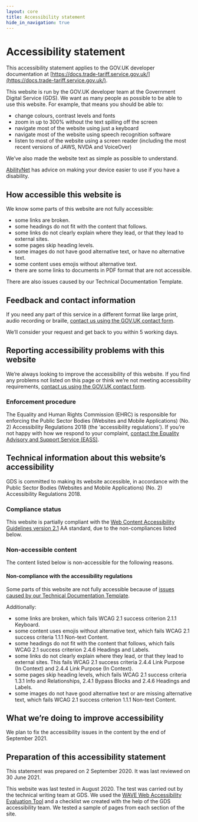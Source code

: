 ```yaml
---
layout: core
title: Accessibility statement
hide_in_navigation: true
---
```


# Accessibility statement

This accessibility statement applies to the GOV.UK developer documentation at [https://docs.trade-tariff.service.gov.uk/](https://docs.trade-tariff.service.gov.uk/).

This website is run by the GOV.UK developer team at the Government Digital Service (GDS). We want as many people as possible to be able to use this website. For example, that means you should be able to:

- change colours, contrast levels and fonts
- zoom in up to 300% without the text spilling off the screen
- navigate most of the website using just a keyboard
- navigate most of the website using speech recognition software
- listen to most of the website using a screen reader (including the most recent versions of JAWS, NVDA and VoiceOver)

We’ve also made the website text as simple as possible to understand.

[AbilityNet](https://mcmw.abilitynet.org.uk/) has advice on making your device easier to use if you have a disability.

## How accessible this website is

We know some parts of this website are not fully accessible:

- some links are broken.
- some headings do not fit with the content that follows.
- some links do not clearly explain where they lead, or that they lead to external sites.
- some pages skip heading levels.
- some images do not have good alternative text, or have no alternative text.
- some content uses emojis without alternative text.
- there are some links to documents in PDF format that are not accessible.

There are also issues caused by our Technical Documentation Template.

## Feedback and contact information

If you need any part of this service in a different format like large print, audio recording or braille, [contact us using the GOV.UK contact form](https://www.gov.uk/contact/govuk).

We’ll consider your request and get back to you within 5 working days.

## Reporting accessibility problems with this website

We’re always looking to improve the accessibility of this website. If you find any problems not listed on this page or think we’re not meeting accessibility requirements, [contact us using the GOV.UK contact form](https://www.gov.uk/contact/govuk).

### Enforcement procedure

The Equality and Human Rights Commission (EHRC) is responsible for enforcing the Public Sector Bodies (Websites and Mobile Applications) (No. 2) Accessibility Regulations 2018 (the ‘accessibility regulations’). If you’re not happy with how we respond to your complaint, [contact the Equality Advisory and Support Service (EASS)](https://www.equalityadvisoryservice.com/).

## Technical information about this website’s accessibility

GDS is committed to making its website accessible, in accordance with the Public Sector Bodies (Websites and Mobile Applications) (No. 2) Accessibility Regulations 2018.

### Compliance status

This website is partially compliant with the [Web Content Accessibility Guidelines version 2.1](https://www.w3.org/TR/WCAG21/) AA standard, due to the non-compliances listed below.

### Non-accessible content

The content listed below is non-accessible for the following reasons.

#### Non-compliance with the accessibility regulations

Some parts of this website are not fully accessible because of [issues caused by our Technical Documentation Template](https://tdt-documentation.london.cloudapps.digital/accessibility/#using-the-technical-documentation-template-for-your-own-documentation).

Additionally:

- some links are broken, which fails WCAG 2.1 success criterion 2.1.1 Keyboard.
- some content uses emojis without alternative text, which fails WCAG 2.1 success criteria 1.1.1 Non-text Content.
- some headings do not fit with the content that follows, which fails WCAG 2.1 success criterion 2.4.6 Headings and Labels.
- some links do not clearly explain where they lead, or that they lead to external sites. This fails WCAG 2.1 success criteria 2.4.4 Link Purpose (In Context) and 2.4.4 Link Purpose (In Context).
- some pages skip heading levels, which fails WCAG 2.1 success criteria 1.3.1 Info and Relationships, 2.4.1 Bypass Blocks and 2.4.6 Headings and Labels.
- some images do not have good alternative text or are missing alternative text, which fails WCAG 2.1 success criterion 1.1.1 Non-text Content.

## What we’re doing to improve accessibility

We plan to fix the accessibility issues in the content by the end of September 2021.

## Preparation of this accessibility statement

This statement was prepared on 2 September 2020. It was last reviewed on 30 June 2021.

This website was last tested in August 2020. The test was carried out by the technical writing team at GDS. We used the [WAVE Web Accessibility Evaluation Tool](https://wave.webaim.org/) and a checklist we created with the help of the GDS accessibility team. We tested a sample of pages from each section of the site.
